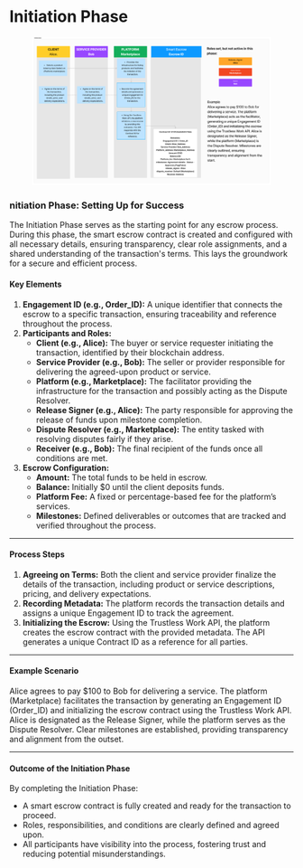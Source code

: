 # Initiation Phase

<div data-full-width="true"><figure><img src="../.gitbook/assets/Initiation_phase_lite.png" alt=""><figcaption></figcaption></figure></div>

### **nitiation Phase: Setting Up for Success**

The Initiation Phase serves as the starting point for any escrow process. During this phase, the smart escrow contract is created and configured with all necessary details, ensuring transparency, clear role assignments, and a shared understanding of the transaction's terms. This lays the groundwork for a secure and efficient process.

#### **Key Elements**

1. **Engagement ID (e.g., Order\_ID):** A unique identifier that connects the escrow to a specific transaction, ensuring traceability and reference throughout the process.
2. **Participants and Roles:**
   * **Client (e.g., Alice):** The buyer or service requester initiating the transaction, identified by their blockchain address.
   * **Service Provider (e.g., Bob):** The seller or provider responsible for delivering the agreed-upon product or service.
   * **Platform (e.g., Marketplace):** The facilitator providing the infrastructure for the transaction and possibly acting as the Dispute Resolver.
   * **Release Signer (e.g., Alice):** The party responsible for approving the release of funds upon milestone completion.
   * **Dispute Resolver (e.g., Marketplace):** The entity tasked with resolving disputes fairly if they arise.
   * **Receiver (e.g., Bob):** The final recipient of the funds once all conditions are met.
3. **Escrow Configuration:**
   * **Amount:** The total funds to be held in escrow.
   * **Balance:** Initially $0 until the client deposits funds.
   * **Platform Fee:** A fixed or percentage-based fee for the platform’s services.
   * **Milestones:** Defined deliverables or outcomes that are tracked and verified throughout the process.

***

#### **Process Steps**

1. **Agreeing on Terms:** Both the client and service provider finalize the details of the transaction, including product or service descriptions, pricing, and delivery expectations.
2. **Recording Metadata:** The platform records the transaction details and assigns a unique Engagement ID to track the agreement.
3. **Initializing the Escrow:** Using the Trustless Work API, the platform creates the escrow contract with the provided metadata. The API generates a unique Contract ID as a reference for all parties.

***

#### **Example Scenario**

Alice agrees to pay $100 to Bob for delivering a service. The platform (Marketplace) facilitates the transaction by generating an Engagement ID (Order\_ID) and initializing the escrow contract using the Trustless Work API. Alice is designated as the Release Signer, while the platform serves as the Dispute Resolver. Clear milestones are established, providing transparency and alignment from the outset.

***

#### **Outcome of the Initiation Phase**

By completing the Initiation Phase:

* A smart escrow contract is fully created and ready for the transaction to proceed.
* Roles, responsibilities, and conditions are clearly defined and agreed upon.
* All participants have visibility into the process, fostering trust and reducing potential misunderstandings.
